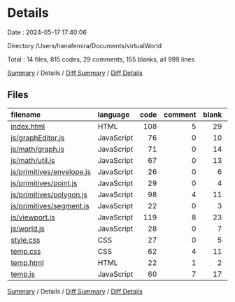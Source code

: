 # Details

Date : 2024-05-17 17:40:06

Directory /Users/hanafemira/Documents/virtualWorld

Total : 14 files,  815 codes, 29 comments, 155 blanks, all 999 lines

[Summary](results.md) / Details / [Diff Summary](diff.md) / [Diff Details](diff-details.md)

## Files
| filename | language | code | comment | blank | total |
| :--- | :--- | ---: | ---: | ---: | ---: |
| [index.html](/index.html) | HTML | 108 | 5 | 29 | 142 |
| [js/graphEditor.js](/js/graphEditor.js) | JavaScript | 76 | 0 | 10 | 86 |
| [js/math/graph.js](/js/math/graph.js) | JavaScript | 71 | 0 | 14 | 85 |
| [js/math/util.js](/js/math/util.js) | JavaScript | 67 | 0 | 13 | 80 |
| [js/primitives/envelope.js](/js/primitives/envelope.js) | JavaScript | 26 | 0 | 6 | 32 |
| [js/primitives/point.js](/js/primitives/point.js) | JavaScript | 29 | 0 | 4 | 33 |
| [js/primitives/polygon.js](/js/primitives/polygon.js) | JavaScript | 98 | 4 | 11 | 113 |
| [js/primitives/segment.js](/js/primitives/segment.js) | JavaScript | 22 | 0 | 3 | 25 |
| [js/viewport.js](/js/viewport.js) | JavaScript | 119 | 8 | 23 | 150 |
| [js/world.js](/js/world.js) | JavaScript | 28 | 0 | 7 | 35 |
| [style.css](/style.css) | CSS | 27 | 0 | 5 | 32 |
| [temp.css](/temp.css) | CSS | 62 | 4 | 11 | 77 |
| [temp.html](/temp.html) | HTML | 22 | 1 | 2 | 25 |
| [temp.js](/temp.js) | JavaScript | 60 | 7 | 17 | 84 |

[Summary](results.md) / Details / [Diff Summary](diff.md) / [Diff Details](diff-details.md)